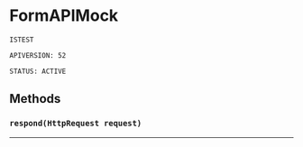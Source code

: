 # FormAPIMock

`ISTEST`

`APIVERSION: 52`

`STATUS: ACTIVE`
## Methods
### `respond(HttpRequest request)`
---
